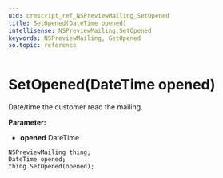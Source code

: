 ```yaml
---
uid: crmscript_ref_NSPreviewMailing_SetOpened
title: SetOpened(DateTime opened)
intellisense: NSPreviewMailing.SetOpened
keywords: NSPreviewMailing, GetOpened
so.topic: reference
---
```


# SetOpened(DateTime opened)

Date/time the customer read the mailing.

**Parameter:** 
* **opened** DateTime

```crmscript
NSPreviewMailing thing;
DateTime opened;
thing.SetOpened(opened);
```


